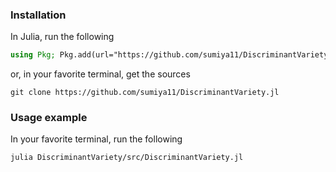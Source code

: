 
### Installation

In Julia, run the following

```julia
using Pkg; Pkg.add(url="https://github.com/sumiya11/DiscriminantVariety.jl")
```

or, in your favorite terminal, get the sources

```
git clone https://github.com/sumiya11/DiscriminantVariety.jl
```

### Usage example

In your favorite terminal, run the following

```
julia DiscriminantVariety/src/DiscriminantVariety.jl
```
